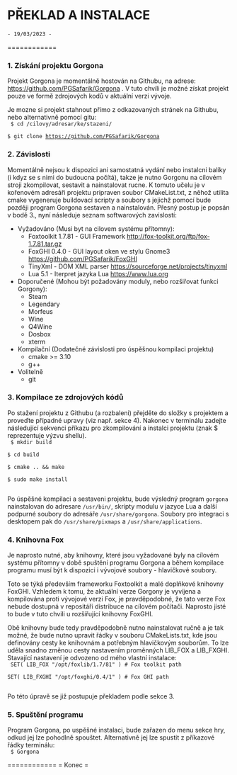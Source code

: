 # PŘEKLAD A INSTALACE
    - 19/03/2023 -
============
### 1. Získání projektu Gorgona
Projekt Gorgona je momentálně hostován na Githubu, na adrese: https://github.com/PGSafarik/Gorgona . V tuto chvíli je možné získat projekt pouze ve formě zdrojových kodů v aktuální verzi vývoje.  

Je mozne si projekt stahnout přímo z odkazovaných stránek na Githubu, nebo alternativně pomocí gitu:  
<code> 
  $ cd /cilovy/adresar/ke/stazeni/  
  $ git clone https://github.com/PGSafarik/Gorgona
</code>  

### 2. Závislosti
Momentálně nejsou k dispozici ani samostatná vydání nebo instalcni balíky (i kdyz se s nimi do budoucna počítá), takze je nutno Gorgonu na cílovém stroji zkompilovat, sestavit a nainstalovat rucne. K tomuto učelu je v kořenovém adresáři projektu pripraven soubor CMakeList.txt, z něhož utilita cmake vygeneruje buildovací scripty a soubory s jejichž pomocí bude později program Gorgona sestaven a nainstalován. Přesný postup je popsán v bodě 3., nyní následuje seznam softwarových zavislostí:   

* Vyžadováno (Musi byt na cilovem systému přítomny):
    * Foxtoolkit 1.7.81 - GUI Framework                    http://fox-toolkit.org/ftp/fox-1.7.81.tar.gz
    * FoxGHI 0.4.0      - GUI layout oken ve stylu Gnome3  https://github.com/PGSafarik/FoxGHI
    * TinyXml           - DOM XML parser                   https://sourceforge.net/projects/tinyxml
    * Lua 5.1           - Iterpret jazyka Lua              https://www.lua.org
* Doporučené (Mohou být požadovány moduly, nebo rozšiřovat funkci Gorgony):  
    * Steam
    * Legendary
    * Morfeus
    * Wine
    * Q4Wine
    * Dosbox
    * xterm
* Kompilační (Dodatečné závislosti pro úspěšnou kompilaci projektu)
    * cmake >= 3.10
    * g++
* Volitelně    
    * git

### 3. Kompilace ze zdrojových kódů
Po stažení projektu z Githubu (a rozbaleni) přejděte do složky s projektem a proveďte případné upravy (viz např. sekce 4). Nakonec v terminálu zadejte následující sekvenci příkazu pro zkompilování a instalci projektu (znak $ reprezentuje výzvu shellu).  
<code> 
  $ mkdir build  
  $ cd build  
  $ cmake .. && make  
  $ sudo make install  
</code>

Po úspěšné kompilaci a sestaveni projektu, bude výsledný program `gorgona` nainstalovan do adresare `/usr/bin/`,  skripty modulu v jazyce Lua a další podpurné soubory do adresáře `/usr/share/gorgona`. Soubory pro integraci s desktopem pak do `/usr/share/pixmaps` a `/usr/share/applications`. 

### 4. Knihovna Fox
Je naprosto nutné, aby knihovny, které jsou vyžadované byly na cílovém systému přítomny v době spuštění programu Gorgona a během kompilace programu musí být k dispozici i vývojové soubory - hlavičkové soubory.  

Toto se týká především frameworku Foxtoolkit a malé doplňkové knihovny FoxGHI. Vzhledem k tomu, že aktuální verze Gorgony je vyvíjena a kompilována proti vývojové verzi Fox, je pravděpodobné, že tato verze Fox nebude dostupná v repositáři distribuce na cílovém počítači. Naprosto jisté to bude v tuto chvili u rozšiřující knihovny FoxGHI. 

Obě knihovny bude tedy pravděpodobně nutno nainstalovat ručně a je tak možné, že bude nutno upravit řádky v souboru CMakeLists.txt, kde jsou definovány cesty ke knihovnám a potřebným hlavičkovým souborům. To lze uděla snadno změnou cesty nastavením proměnných LIB_FOX a LIB_FXGHI. Stavající nastavení je odvozeno od mého vlastní instalace:  
<code>
SET( LIB_FOX   "/opt/foxlib/1.7/81" )       # Fox toolkit path  
SET( LIB_FXGHI "/opt/foxghi/0.4/1"  )       # Fox GHI path  
</code>

Po této úpravě se již postupuje překladem podle sekce 3.

### 5. Spuštění programu
Program Gorgona, po uspěšné instalaci, bude zařazen do menu sekce hry, odkud jej lze pohodlně spouštet. Alternativně jej lze spustit z příkazové řádky terminálu:  
<code>
  $ Gorgona
</code>

============
    = Konec =









